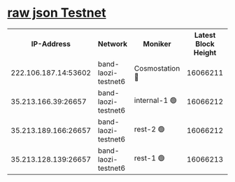 
[raw json Testnet](https://rpc-check.bandt.stavr.tech/bandt/rpcbandt_result.json)
=

<table><tr><th>IP-Address</th><th>Network</th><th>Moniker</th><th>Latest Block Height</th><th>Earliest Block Height</th><th>Catching Up</th><th>Tx Index</th><th>Voting Power</th><th>Scan Time</th></tr><tr><td>222.106.187.14:53602</td><td>band-laozi-testnet6</td><td>Cosmostation 🔴</td><td>16066211</td><td>15423001</td><td>False</td><td>on</td><td>2203623</td><td>2024-02-21T08:42:05.695965819UTC</td></tr><tr><td>35.213.166.39:26657</td><td>band-laozi-testnet6</td><td>internal-1 🟢</td><td>16066212</td><td>15966212</td><td>False</td><td>on</td><td>0</td><td>2024-02-21T08:42:06.687688052UTC</td></tr><tr><td>35.213.189.166:26657</td><td>band-laozi-testnet6</td><td>rest-2 🟢</td><td>16066212</td><td>15966212</td><td>False</td><td>on</td><td>0</td><td>2024-02-21T08:42:07.718244335UTC</td></tr><tr><td>35.213.128.139:26657</td><td>band-laozi-testnet6</td><td>rest-1 🟢</td><td>16066213</td><td>15966213</td><td>False</td><td>on</td><td>0</td><td>2024-02-21T08:42:10.855324713UTC</td></tr></table>
